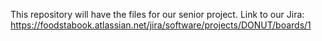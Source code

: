 This repository will have the files for our senior project.
Link to our Jira: https://foodstabook.atlassian.net/jira/software/projects/DONUT/boards/1
